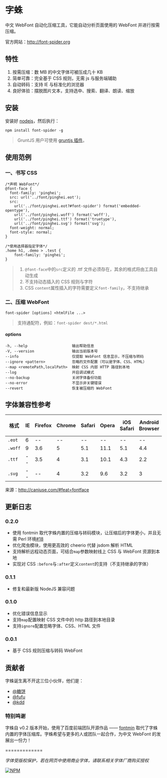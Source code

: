 #	字蛛

中文 WebFont 自动化压缩工具，它能自动分析页面使用的 WebFont 并进行按需压缩。

官方网站：<http://font-spider.org>

## 特性

1. 按需压缩：数 MB 的中文字体可被压成几十 KB
2. 简单可靠：完全基于 CSS 规则，无需 js 与服务端辅助
3. 自动转码：支持 IE 与标准化的浏览器
4. 良好体验：摆脱图片文本，支持选中、搜索、翻译、朗读、缩放

##	安装

安装好 [nodejs](http://nodejs.org)，然后执行：

```
npm install font-spider -g
```

> GruntJS 用户可使用 [gruntjs 插件](https://github.com/aui/grunt-font-spider)。

##	使用范例

### 一、书写 CSS

```
/*声明 WebFont*/
@font-face {
  font-family: 'pinghei';
  src: url('../font/pinghei.eot');
  src:
    url('../font/pinghei.eot?#font-spider') format('embedded-opentype'),
    url('../font/pinghei.woff') format('woff'),
    url('../font/pinghei.ttf') format('truetype'),
    url('../font/pinghei.svg') format('svg');
  font-weight: normal;
  font-style: normal;
}

/*使用选择器指定字体*/
.home h1, .demo > .test {
    font-family: 'pinghei';
}
```

> 1. ``@font-face``中的``src``定义的 .ttf 文件必须存在，其余的格式将由工具自动生成
> 2. 不支持动态插入的 CSS 规则与字符
> 3. CSS ``content``属性插入的字符需要定义``font-family``，不支持继承

###	二、压缩 WebFont

```
font-spider [options] <htmlFile ...>
```

> 支持通配符，例如：``font-spider dest/*.html``

#### options

```
-h, --help                    输出帮助信息
-V, --version                 输出当前版本号
--info                        仅提取 WebFont 信息显示，不压缩与转码
--ignore <pattern>            忽略的文件配置（可以是字体、CSS、HTML）
--map <remotePath,localPath>  映射 CSS 内部 HTTP 路径到本地
--log                         开启调试模式
--no-backup                   关闭字体备份功能
--no-error                    不显示非关键错误
--revert                      恢复被压缩的 WebFont
```


##	字体兼容性参考

格式 | IE | Firefox | Chrome | Safari | Opera | iOS Safari | Android Browser | Chrome for Android 
----- | ----- | ----- | ----- | ----- | ----- | ----- | ----- | -----
``.eot`` | 6  | -- | -- | -- | -- | -- | -- | --
``.woff`` | 9 | 3.6 | 5 | 5.1 | 11.1 | 5.1 | 4.4 | 36 
``.ttf`` | --  | 3.5 | 4 | 3.1 | 10.1 | 4.3 | 2.2 | 36
``.svg`` | -- | -- | 4 | 3.2 | 9.6 | 3.2 | 3 | 36

来源：<http://caniuse.com/#feat=fontface>

## 更新日志

### 0.2.0

* 使用 fontmin 取代字蛛内置的压缩与转码模块，让压缩后的字体更小，并且无需 Perl 环境[#18](https://github.com/aui/font-spider/issues/18)
* 优化爬虫模块，使用更高效的 cheerio 代替 jsdom 解析 HTML
* 支持解析远程动态页面，可结合``map``参数映射线上 CSS 与 WebFont 资源到本地
* 实现对 CSS ``:before``与``:after``定义``content``的支持（不支持继承的字体）

### 0.1.1

* 修复和最新版 NodeJS 兼容问题 

### 0.1.0

* 优化错误信息显示
* 支持``map``配置映射 CSS 文件中的 http 路径到本地目录
* 支持``ignore``配置忽略字体、CSS、HTML 文件
  
### 0.0.1

* 基于 CSS 规则压缩与转码 WebFont

## 贡献者 

字蛛诞生离不开这三位小伙伴，他们是：

* [@糖饼](http://www.weibo.com/planeart)
* [@fufu](http://www.weibo.com/u/1715968673)
* [@kdd](http://www.weibo.com/kddie)

### 特别鸣谢

字蛛自 v0.2 版本开始，使用了百度前端团队开源作品 —— [fontmin](https://github.com/ecomfe/fontmin) 取代了字蛛内置的字体压缩库。字蛛希望与更多的人或团队一起合作，为中文 WebFont 的发展出一份力！

=============

*字体受版权保护，若在网页中使用商业字体，请联系相关字体厂商购买授权*

[![NPM](https://nodei.co/npm/font-spider.png?downloads=true&stars=true)](https://nodei.co/npm/font-spider/)